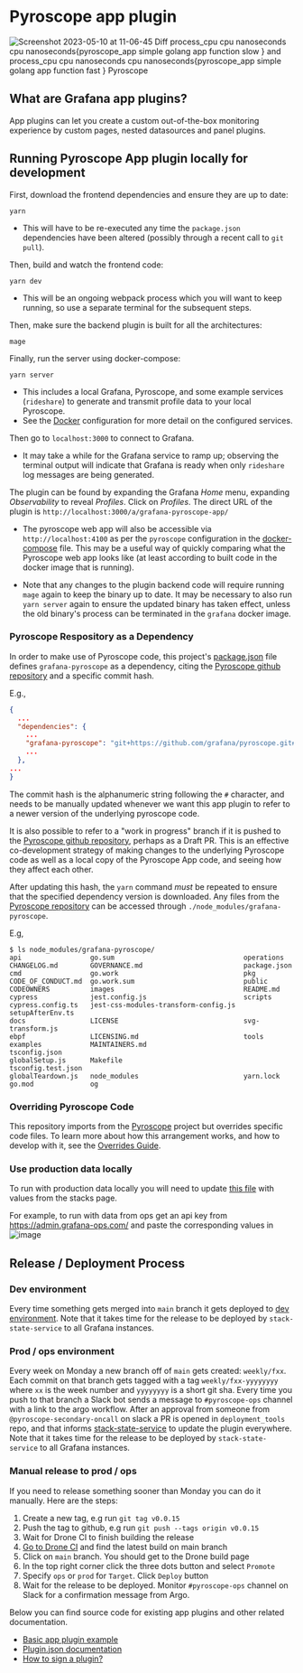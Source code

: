 # Pyroscope app plugin

![Screenshot 2023-05-10 at 11-06-45 Diff process_cpu cpu nanoseconds cpu nanoseconds{pyroscope_app simple golang app function slow } and process_cpu cpu nanoseconds cpu nanoseconds{pyroscope_app simple golang app function fast } Pyroscope](https://github.com/grafana/pyroscope-app-plugin/assets/23323466/f2a440ec-3d36-49a4-a9f7-a80d7f6fb86f)

## What are Grafana app plugins?

App plugins can let you create a custom out-of-the-box monitoring experience by custom pages, nested datasources and panel plugins.

## Running Pyroscope App plugin locally for development

First, download the frontend dependencies and ensure they are up to date:

```
yarn
```

- This will have to be re-executed any time the `package.json` dependencies have been altered (possibly through a recent call to `git pull`).

Then, build and watch the frontend code:

```
yarn dev
```

- This will be an ongoing webpack process which you will want to keep running, so use a separate
  terminal for the subsequent steps.

Then, make sure the backend plugin is built for all the architectures:

```
mage
```

Finally, run the server using docker-compose:

```
yarn server
```

- This includes a local Grafana, Pyroscope, and some example services (`rideshare`) to generate and transmit profile data to
  your local Pyroscope.
- See the [Docker](./docker-compose.yaml) configuration for more detail on the configured services.

Then go to `localhost:3000` to connect to Grafana.

- It may take a while for the Grafana service to ramp up; observing the terminal output will indicate
  that Grafana is ready when only `rideshare` log messages are being generated.

The plugin can be found by expanding the Grafana _Home_ menu, expanding _Observability_ to reveal _Profiles_.
Click on _Profiles_.
The direct URL of the plugin is `http://localhost:3000/a/grafana-pyroscope-app/`

- The pyroscope web app will also be accessible via `http://localhost:4100` as per the `pyroscope` configuration
  in the [docker-compose](./docker-compose.yaml) file. This may be a useful way of quickly comparing what the Pyroscope web app looks like (at least according to built code in the docker image that is running).

- Note that any changes to the plugin backend code will require running `mage` again to keep the binary up to date.
  It may be necessary to also run `yarn server` again to ensure the updated binary has taken effect, unless
  the old binary's process can be terminated in the `grafana` docker image.

### Pyroscope Respository as a Dependency

In order to make use of Pyroscope code, this project's [package.json](../../package.json)
file defines `grafana-pyroscope` as a dependency,
citing the [Pyroscope github repository](https://github.com/grafana/pyroscope.git)
and a specific commit hash.

E.g.,

```json
{
  ...
  "dependencies": {
    ...
    "grafana-pyroscope": "git+https://github.com/grafana/pyroscope.git#802ff4fafea4d460bf81abb5fae2c80ecc874969",
    ...
  },
...
}
```

The commit hash is the alphanumeric string following the `#` character,
and needs to be manually updated whenever we want this app plugin
to refer to a newer version of the underlying pyroscope code.

It is also possible to refer to a "work in progress" branch if it is pushed
to the [Pyroscope github repository](https://github.com/grafana/pyroscope.git),
perhaps as a Draft PR. This is an effective co-development strategy of making changes to the
underlying Pyroscope code as well as a local copy of the Pyroscope App code,
and seeing how they affect each other.

After updating this hash, the `yarn` command _must_ be repeated to
ensure that the specified dependency version is downloaded.
Any files from the [Pyroscope repository](https://github.com/grafana/pyroscope.git)
can be accessed through `./node_modules/grafana-pyroscope`.

E.g,

```
$ ls node_modules/grafana-pyroscope/
api                 go.sum                                operations
CHANGELOG.md        GOVERNANCE.md                         package.json
cmd                 go.work                               pkg
CODE_OF_CONDUCT.md  go.work.sum                           public
CODEOWNERS          images                                README.md
cypress             jest.config.js                        scripts
cypress.config.ts   jest-css-modules-transform-config.js  setupAfterEnv.ts
docs                LICENSE                               svg-transform.js
ebpf                LICENSING.md                          tools
examples            MAINTAINERS.md                        tsconfig.json
globalSetup.js      Makefile                              tsconfig.test.json
globalTeardown.js   node_modules                          yarn.lock
go.mod              og
```

### Overriding Pyroscope Code

This repository imports from the [Pyroscope](https://github.com/grafana/pyroscope) project but overrides specific code files.
To learn more about how this arrangement works, and how to develop with it, see
the [Overrides Guide](./src/overrides/README.md).

### Use production data locally

To run with production data locally you will need to update [this file](https://github.com/grafana/pyroscope-app-plugin/blob/main/provisioning/plugins/app.yaml) with values from the stacks page.

For example, to run with data from ops get an api key from https://admin.grafana-ops.com/ and paste the corresponding values in
![image](https://github.com/grafana/pyroscope-app-plugin/assets/23323466/abcbed56-360c-48d4-a0a7-4dc0a7a1e900)

## Release / Deployment Process

### Dev environment

Every time something gets merged into `main` branch it gets deployed to [dev environment](https://firedev001.grafana-dev.net/). Note that it takes time for the release to be deployed by `stack-state-service` to all Grafana instances.

### Prod / ops environment

Every week on Monday a new branch off of `main` gets created: `weekly/fxx`. Each commit on that branch gets tagged with a tag `weekly/fxx-yyyyyyyy` where `xx` is the week number and `yyyyyyyy` is a short git sha. Every time you push to that branch a Slack bot sends a message to `#pyroscope-ops` channel with a link to the argo workflow. After an approval from someone from `@pyroscope-secondary-oncall` on slack a PR is opened in `deployment_tools` repo, and that informs [stack-state-service](https://github.com/grafana/stack-state-service) to update the plugin everywhere. Note that it takes time for the release to be deployed by `stack-state-service` to all Grafana instances.

### Manual release to prod / ops

If you need to release something sooner than Monday you can do it manually. Here are the steps:

1. Create a new tag, e.g run `git tag v0.0.15`
2. Push the tag to github, e.g run `git push --tags origin v0.0.15`
3. Wait for Drone CI to finish building the release
4. [Go to Drone CI](https://drone.grafana.net/grafana/pyroscope-app-plugin/branches) and find the latest build on main branch
5. Click on `main` branch. You should get to the Drone build page
6. In the top right corner click the three dots button and select `Promote`
7. Specify `ops` or `prod` for `Target`. Click `Deploy` button
8. Wait for the release to be deployed. Monitor `#pyroscope-ops` channel on Slack for a confirmation message from Argo.

Below you can find source code for existing app plugins and other related documentation.

- [Basic app plugin example](https://github.com/grafana/grafana-plugin-examples/tree/master/examples/app-basic#readme)
- [Plugin.json documentation](https://grafana.com/docs/grafana/latest/developers/plugins/metadata/)
- [How to sign a plugin?](https://grafana.com/docs/grafana/latest/developers/plugins/sign-a-plugin/)
